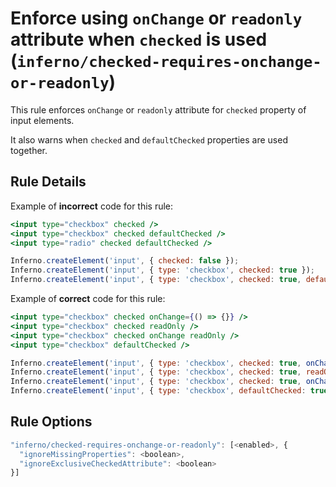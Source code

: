 # Enforce using `onChange` or `readonly` attribute when `checked` is used (`inferno/checked-requires-onchange-or-readonly`)

<!-- end auto-generated rule header -->

This rule enforces `onChange` or `readonly` attribute for `checked` property of input elements.

It also warns when `checked` and `defaultChecked` properties are used together.

## Rule Details

Example of **incorrect** code for this rule:

```jsx
<input type="checkbox" checked />
<input type="checkbox" checked defaultChecked />
<input type="radio" checked defaultChecked />

Inferno.createElement('input', { checked: false });
Inferno.createElement('input', { type: 'checkbox', checked: true });
Inferno.createElement('input', { type: 'checkbox', checked: true, defaultChecked: true });
```

Example of **correct** code for this rule:

```jsx
<input type="checkbox" checked onChange={() => {}} />
<input type="checkbox" checked readOnly />
<input type="checkbox" checked onChange readOnly />
<input type="checkbox" defaultChecked />

Inferno.createElement('input', { type: 'checkbox', checked: true, onChange() {} });
Inferno.createElement('input', { type: 'checkbox', checked: true, readOnly: true });
Inferno.createElement('input', { type: 'checkbox', checked: true, onChange() {}, readOnly: true });
Inferno.createElement('input', { type: 'checkbox', defaultChecked: true });
```

## Rule Options

```js
"inferno/checked-requires-onchange-or-readonly": [<enabled>, {
  "ignoreMissingProperties": <boolean>,
  "ignoreExclusiveCheckedAttribute": <boolean>
}]
```

